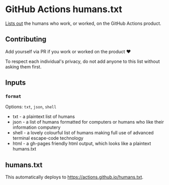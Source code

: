 # GitHub Actions humans.txt

[Lists out](https://actions.github.io/humans.txt) the humans who work, or worked, on the GitHub Actions product.

## Contributing

Add yourself via PR if you work or worked on the product ❤️

To respect each individual's privacy, do not add anyone to this list without asking them first.

## Inputs

### `format`

Options: `txt`, `json`, `shell`

- txt - a plaintext list of humans
- json - a list of humans formatted for computers or humans who like their information computery
- shell - a lovely colourful list of humans making full use of advanced terminal escape-code technology
- html - a gh-pages friendly html output, which looks like a plaintext humans.txt

## humans.txt

This automatically deploys to https://actions.github.io/humans.txt.

